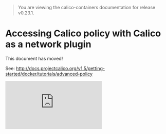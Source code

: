 > You are viewing the calico-containers documentation for release v0.23.1.

# Accessing Calico policy with Calico as a network plugin

This document has moved!

See: http://docs.projectcalico.org/v1.5/getting-started/docker/tutorials/advanced-policy

[![Analytics](https://calico-ga-beacon.appspot.com/UA-52125893-3/calico-containers/docs/calico-with-docker/docker-network-plugin/AdvancedPolicy.md?pixel)](https://github.com/igrigorik/ga-beacon)
